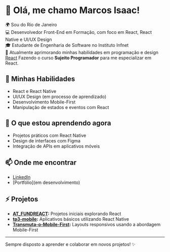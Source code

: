 # 👋 Olá, me chamo Marcos Isaac!

🌍 Sou do Rio de Janeiro  
💻 Desenvolvedor Front-End em Formação, com foco em React, React Native e UI/UX Design  
🎓 Estudante de Engenharia de Software no Instituto Infnet  
📘 Atualmente aprimorando minhas habilidades em programação e design  
[React](https://upload.wikimedia.org/wikipedia/commons/a/a7/React-icon.svg) Fazendo o curso **Sujeito Programador** para me especializar em React.  

## 🚀 Minhas Habilidades
- React e React Native  
- UI/UX Design (em processo de aprendizado)  
- Desenvolvimento Mobile-First  
- Manipulação de estados e eventos com React  

## 🌱 O que estou aprendendo agora
- Projetos práticos com React Native  
- Design de interfaces com Figma  
- Integração de APIs em aplicativos móveis  

## 📫 Onde me encontrar
- [LinkedIn](https://www.linkedin.com/in/marcos-isaac-7b6654197/)  
- [Portfólio](em desenvolvimento)  

## ⚡ Projetos
- **[AT_FUNDREACT](https://github.com/isaaccrvg/AT_FUNDREACT):** Projetos iniciais explorando React  
- **[tp3-mobile](https://github.com/isaaccrvg/tp3-mobile):** Aplicativos básicos utilizando React Native  
- **[Transmuta-o-Mobile-First](https://github.com/isaaccrvg/Transmuta-o-Mobile-First):** Layouts responsivos usando a abordagem Mobile-First  

---
Sempre disposto a aprender e colaborar em novos projetos! ✨
